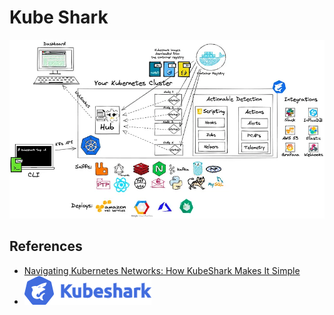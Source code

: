 # Kube Shark
![alt text](image-1.png)
## References

- [Navigating Kubernetes Networks: How KubeShark Makes It Simple](https://medium.com/@thekubeguy/navigating-kubernetes-networks-how-kubeshark-makes-it-simple-c39521144828)
- [![alt text](image-2.png)](https://www.kubeshark.co/)


